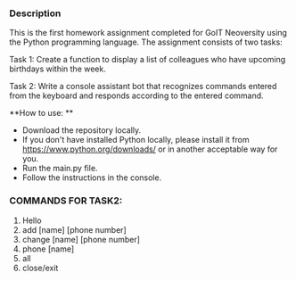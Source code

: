 ### Description
This is the first homework assignment completed for GoIT Neoversity using the Python programming language. The assignment consists of two tasks:

Task 1: Create a function to display a list of colleagues who have upcoming birthdays within the week.

Task 2: Write a console assistant bot that recognizes commands entered from the keyboard and responds according to the entered command.

**How to use: **
- Download the repository locally.
- If you don't have installed Python locally, please install it from https://www.python.org/downloads/ or in another acceptable way for you. 
- Run the main.py file.
- Follow the instructions in the console.

### COMMANDS FOR TASK2: 
1. Hello
2. add [name] [phone number]
3. change [name] [phone number]
4. phone [name]
5. all
6. close/exit
